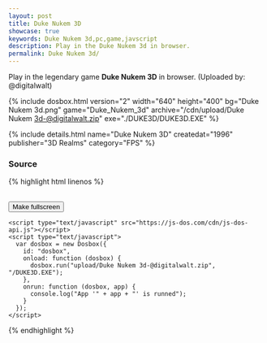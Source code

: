 ```yaml
---
layout: post
title: Duke Nukem 3D
showcase: true
keywords: Duke Nukem 3d,pc,game,javscript
description: Play in the Duke Nukem 3d in browser.
permalink: Duke Nukem 3d/
---
```


Play in the legendary game **Duke Nukem 3D** in browser. (Uploaded by: @digitalwalt)

{% include dosbox.html version="2" width="640" height="400" bg="Duke Nukem 3d.png" game="Duke_Nukem_3d" archive="/cdn/upload/Duke Nukem 3d-@digitalwalt.zip" exe="./DUKE3D/DUKE3D.EXE" %}

<!--more-->

{% include details.html name="Duke Nukem 3D" createdat="1996" publisher="3D Realms" category="FPS" %}



### Source

{% highlight html linenos %}
<!doctype html>
<html lang="en-us">
  <head>
    <meta charset="utf-8">
    <meta http-equiv="Content-Type" content="text/html; charset=utf-8">
    <title>Duke Nukem 3d</title>
    <style type="text/css">
      .dosbox-container { width: 640px; height: 400px; }
      .dosbox-container > .dosbox-overlay { background: url(https://js-dos.com/cdn/Duke Nukem 3d.png); }
    </style>
  </head>
  <body>
    <div id="dosbox"></div>
    <br/>
    <button onclick="dosbox.requestFullScreen();">Make fullscreen</button>
    
    <script type="text/javascript" src="https://js-dos.com/cdn/js-dos-api.js"></script>
    <script type="text/javascript">
      var dosbox = new Dosbox({
        id: "dosbox",
        onload: function (dosbox) {
          dosbox.run("upload/Duke Nukem 3d-@digitalwalt.zip", "/DUKE3D.EXE");
        },
        onrun: function (dosbox, app) {
          console.log("App '" + app + "' is runned");
        }
      });
    </script>
  </body>
</html>
{% endhighlight %}
